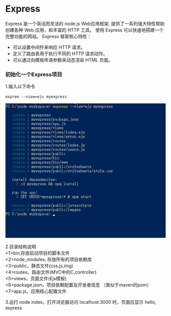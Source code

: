 # Express

Express 是一个简洁而灵活的 node.js Web应用框架, 提供了一系列强大特性帮助创建各种 Web 应用，和丰富的 HTTP 工具。
使用 Express 可以快速地搭建一个完整功能的网站。
Express 框架核心特性：
* 可以设置中间件来响应 HTTP 请求。
* 定义了路由表用于执行不同的 HTTP 请求动作。
* 可以通过向模板传递参数来动态渲染 HTML 页面。


###  初始化一个Express项目

1.输入以下命令
```
expree --view=ejs myexpress
```
![如图](https://github.com/Aria486/Yukina/blob/master/img/expres.jpg)


2.目录结构说明  
<1>bin,存放启动项目的脚本文件   
<2>node_modules, 存放所有的项目依赖库   
<3>public，静态文件(css,js,img)   
<4>routes，路由文件(MVC中的C,controller)   
<5>views，页面文件(Ejs模板)   
<6>package.json，项目依赖配置及开发者信息 （类似于maven的pom）  
<7>app.js，应用核心配置文件   


3.运行 node index，打开浏览器访问 localhost:3000 时，页面应显示 hello, express

